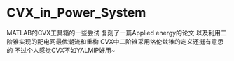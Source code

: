 # CVX_in_Power_System
MATLAB的CVX工具箱的一些尝试
复刻了一篇Applied energy的论文
以及利用二阶锥实现的配电网最优潮流和重构
CVX中二阶锥采用洛伦兹锥的定义还挺有意思的
不过个人感觉CVX不如YALMIP好用~
